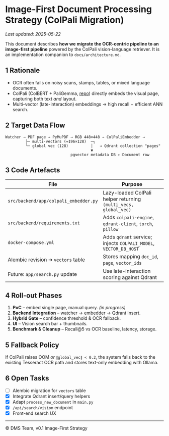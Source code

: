 # Image-First Document Processing Strategy (ColPali Migration)

_Last updated: 2025-05-22_

This document describes **how we migrate the OCR-centric pipeline to an image-first pipeline** powered by the ColPali vision-language retriever.  It is an implementation companion to `docs/architecture.md`.

## 1  Rationale
* OCR often fails on noisy scans, stamps, tables, or mixed language documents.
* ColPali (ColBERT + PaliGemma, [repo](https://github.com/illuin-tech/colpali)) directly embeds the visual page, capturing both text _and_ layout.
* Multi-vector (late-interaction) embeddings → high recall + efficient ANN search.

## 2  Target Data Flow
```text
Watcher → PDF page → PyMuPDF → RGB 448×448 → ColPaliEmbedder →
         ├─ multi-vectors (≈196×128)  ─┐
         └─ global vec (128)          │   → Qdrant collection "pages"
                                      ▼
                             pgvector metadata DB ← Document row
```

## 3  Code Artefacts
| File | Purpose |
|------|---------|
| `src/backend/app/colpali_embedder.py` | Lazy-loaded ColPali helper returning `(multi_vecs, global_vec)` |
| `src/backend/requirements.txt` | Adds `colpali-engine`, `qdrant-client`, `torch`, `pillow` |
| `docker-compose.yml` | Adds `qdrant` service; injects `COLPALI_MODEL`, `VECTOR_DB_HOST` |
| Alembic revision ➜ `vectors` table | Stores mapping `doc_id`, `page`, `vector_ids` |
| Future: `app/search.py` update | Use late-interaction scoring against Qdrant |

## 4  Roll-out Phases
1. **PoC** – embed single page, manual query. _(in progress)_
2. **Backend Integration** – watcher → embedder → Qdrant insert.
3. **Hybrid Gate** – confidence threshold & OCR fallback.
4. **UI** – Vision search bar + thumbnails.
5. **Benchmark & Cleanup** – Recall@5 vs OCR baseline, latency, storage.

## 5  Fallback Policy
If ColPali raises OOM _or_ `∥global_vec∥ < 0.2`, the system falls back to the existing Tesseract OCR path and stores text-only embedding with Ollama.

## 6  Open Tasks
- [ ] Alembic migration for `vectors` table
- [x] Integrate Qdrant insert/query helpers
- [x] Adapt `process_new_document` in `main.py`
- [x] `/api/search/vision` endpoint
- [x] Front-end search UX

---
© DMS Team, v0.1 Image-First Strategy 